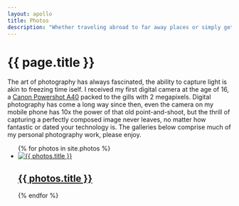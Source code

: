 ```yaml
---
layout: apollo
title: Photos
description: "Whether traveling abroad to far away places or simply getting lost in my own backyard, I've always managed to keep a camera at my side. View my collections of photographs here."
---
```


<h1>{{ page.title }}</h1>
<p>The art of photography has always fascinated, the ability to capture light is akin to freezing time iself. I received my first digital camera at the age of 16, a <a href="https://www.imaging-resource.com/PRODS/A40/A40A.HTM" title="Canon Powershot A40" target="_blank">Canon Powershot A40</a> packed to the gills with 2 megapixels. Digital photography has come a long way since then, even the camera on my mobile phone has 10x the power of that old point-and-shoot, but the thrill of capturing a perfectly composed image never leaves, no matter how fantastic or dated your technology is. The galleries below comprise much of my personal photography work, please enjoy.</p>

<div class="post">
  <ul class="photo-gallery">
{% for photos in site.photos %}
    <li>
      <a href="{{ photos.permalink }}" title="{{ photos.title }}">
        <img class="thumbnail" src="thumb/{{ photos.thumbnail }}" alt="{{ photos.title }}" />
        <div class="gallery-meta">
          <h2>{{ photos.title }}</h2>
          	<!--<span><i aria-hidden class="far fa-calendar-alt" title="Date"></i> 
		  {% if photos.endDate %}
		    {{ photos.date | date: "%B %d-" }}{{ photos.endDate | date: "%d, %Y" }}
		  {% else %}
		    {{ photos.date | date: "%B %d, %Y" }}
		  {% endif %}
		</span>
		<span><i aria-hidden class="fas fa-globe-americas" title="Location"></i> {{ photos.geo }}</span>
		<span><i aria-hidden class="far fa-images" title="Size"></i> {{ photos.reel }} photos</span>
		<span><i aria-hidden class="fas fa-camera-retro" title="Camera"></i> {{ photos.camera }}</span> -->
        </div>
      </a>
    </li>
{% endfor %}
  </ul>
</div>
